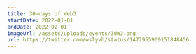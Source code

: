 ```yaml
---
title: 30-days of Web3
startDate: 2022-01-01
endDate: 2022-02-01
imageUrl: /assets/uploads/events/30W3.png
url: https://twitter.com/wslyvh/status/1472955969151848456
---
```

